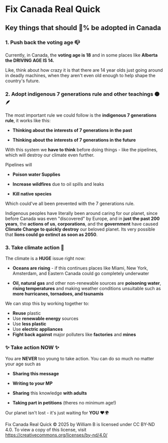 # Fix Canada Real Quick  
## Key things that should 💯% be adopted in Canada  
  
### 1. Push back the voting age 📪  
  
Currently, in Canada, the **voting age is 18** and in some places like **Alberta the DRIVING AGE IS 14.**  
  
Like, think about how crazy it is that there are 14 year olds just going around in deadly machines, when they aren't even old enough to help shape the country's future.  
  
### 2. Adopt indigenous 7 generations rule and other teachings 🟠🪶  
  
The most important rule we could follow is the **indigenous 7 generations rule**, it works like this:  
  
- **Thinking about the interests of 7 generations in the past**  
  
- **Thinking about the interests of 7 generations in the future**  
  
With this system we **have to think** before doing things - like the pipelines, which will destroy our climate even further.  
  
Pipelines will  
  
- **Poison water Supplies**  
  
- **Increase wildfires** due to oil spills and leaks  
  
- **Kill native species**  
  
Which could've all been prevented with the 7 generations rule.  
  
Indigenous peoples have literally been around caring for our planet, since before Canada was even "discovered" by Europe, and in **just the past 200 years**, the **actions of us**, **corporations**, and the **government** have caused **Climate Change to quickly destroy** our beloved planet. Its very possible that **lions could go extinct as soon as 2050**.  
  
### 3. Take climate action 🌊  
  
The climate is a **HUGE** issue right now:  
  
- **Oceans are rising** - if this continues places like Miami, New York, Amsterdam, and Eastern Canada could go completely underwater  
  
- **Oil, natural gas** and other non-renewable sources are **poisoning water**, **rising temperatures** and making weather conditions unsuitable such as **more hurricanes, tornadoes, and tsunamis**  
  
We can stop this by working together to:  
- **Reuse** plastic  
- Use **renewable energy** sources  
- Use **less plastic**  
- Use **electric appliances**  
- **Fight back against** major polluters like **factories** and **mines**  
  
### ✨ Take action NOW ✨  
  
You are **NEVER** too young to take action. You can do so much no matter your age such as  
  
- **Sharing this message**  
  
- **Writing to your MP**  
  
- **Sharing** this knowledge **with adults**  
  
- **Taking part in petitions** (theres no minimum age!)  
  
Our planet isn't lost - it's just waiting for **YOU** ❤️🌍  
  
Fix Canada Real Quick © 2025 by William B is licensed under CC BY-ND 4.0. To view a copy of this license, visit https://creativecommons.org/licenses/by-nd/4.0/
